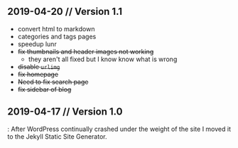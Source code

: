 
## 2019-04-20 // Version 1.1
  - convert html to markdown
  - categories and tags pages
  - speedup lunr
  - ~~fix thumbnails and header images not working~~
    - they aren't all fixed but I know know what is wrong
  - ~~disable `urlimg`~~
  - ~~fix homepage~~
  - ~~Need to fix search page~~
  - ~~fix sidebar of blog~~
## 2019-04-17 // Version 1.0
: After WordPress continually crashed under the weight of the site I moved it to the Jekyll Static Site Generator.

